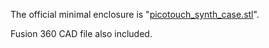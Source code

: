 

The official minimal enclosure is "[picotouch_synth_case.stl](./picotouch_synth_case.stl)".

Fusion 360 CAD file also included. 